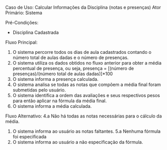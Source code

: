Caso de Uso: Calcular Informações da Disciplina (notas e presenças)
Ator Primário: Sistema

Pré-Condições:
- Disciplina Cadastrada

Fluxo Principal:
1. O sistema percorre todos os dias de aula cadastrados contando o número total de aulas dadas e o número de presenças.
1. O sistema utiliza os dados obtidos no fluxo anterior para obter a média percentual de presença, ou seja, presença = [(número de presenças)/(número total de aulas dadas)]*100
1. O sistema informa a presença calculada.
1. O sistema analisa se todas as notas que compõem a média final foram submetidas pelo usuário.
1. O sistema identifica a ordem das avaliações e seus respectivos pesos para então aplicar na fórmula da média final.
1. O sistema informa a média calculada.

Fluxo Alternativo:
4.a Não há todas as notas necessárias para o cálculo da média.
 1. O sistema informa ao usuário as notas faltantes.
5.a Nenhuma fórmula foi especificada
 1. O sistema informa ao usuário a não especificação da fórmula.


